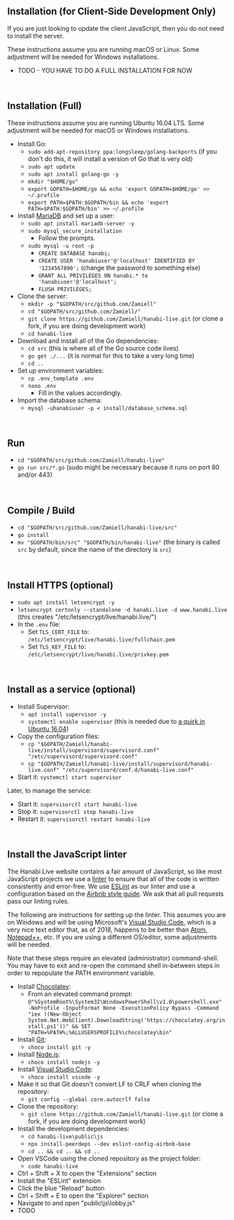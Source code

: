 Installation (for Client-Side Development Only)
-----------------------------------------------

If you are just looking to update the client JavaScript, then you do not need to install the server.

These instructions assume you are running macOS or Linux. Some adjustment will be needed for Windows installations.

* TODO - YOU HAVE TO DO A FULL INSTALLATION FOR NOW

<br />



Installation (Full)
-------------------

These instructions assume you are running Ubuntu 16.04 LTS. Some adjustment will be needed for macOS or Windows installations.

* Install Go:
  * `sudo add-apt-repository ppa:longsleep/golang-backports` (if you don't do this, it will install a version of Go that is very old)
  * `sudo apt update`
  * `sudo apt install golang-go -y`
  * `mkdir "$HOME/go"`
  * `export GOPATH=$HOME/go && echo 'export GOPATH=$HOME/go' >> ~/.profile`
  * `export PATH=$PATH:$GOPATH/bin && echo 'export PATH=$PATH:$GOPATH/bin' >> ~/.profile`
* Install [MariaDB](https://mariadb.org/) and set up a user:
  * `sudo apt install mariadb-server -y`
  * `sudo mysql_secure_installation`
    * Follow the prompts.
  * `sudo mysql -u root -p`
    * `CREATE DATABASE hanabi;`
    * `CREATE USER 'hanabiuser'@'localhost' IDENTIFIED BY '1234567890';` (change the password to something else)
    * `GRANT ALL PRIVILEGES ON hanabi.* to 'hanabiuser'@'localhost';`
    * `FLUSH PRIVILEGES;`
* Clone the server:
  * `mkdir -p "$GOPATH/src/github.com/Zamiell"`
  * `cd "$GOPATH/src/github.com/Zamiell/"`
  * `git clone https://github.com/Zamiell/hanabi-live.git` (or clone a fork, if you are doing development work)
  * `cd hanabi-live`
* Download and install all of the Go dependencies:
  * `cd src` (this is where all of the Go source code lives)
  * `go get ./...` (it is normal for this to take a very long time)
  * `cd ..`
* Set up environment variables:
  * `cp .env_template .env`
  * `nano .env`
    * Fill in the values accordingly.
* Import the database schema:
  * `mysql -uhanabiuser -p < install/database_schema.sql`

<br />



Run
---

* `cd "$GOPATH/src/github.com/Zamiell/hanabi-live"`
* `go run src/*.go` (sudo might be necessary because it runs on port 80 and/or 443)

<br />



Compile / Build
---------------

* `cd "$GOPATH/src/github.com/Zamiell/hanabi-live/src"`
* `go install`
* `mv "$GOPATH/bin/src" "$GOPATH/bin/hanabi-live"` (the binary is called `src` by default, since the name of the directory is `src`)

<br />



Install HTTPS (optional)
------------------------

* `sudo apt install letsencrypt -y`
* `letsencrypt certonly --standalone -d hanabi.live -d www.hanabi.live` (this creates "/etc/letsencrypt/live/hanabi.live/")
* In the `.env` file:
  * Set `TLS_CERT_FILE` to: `/etc/letsencrypt/live/hanabi.live/fullchain.pem`
  * Set `TLS_KEY_FILE` to: `/etc/letsencrypt/live/hanabi.live/privkey.pem`

<br />



Install as a service (optional)
-------------------------------

* Install Supervisor:
  * `apt install supervisor -y`
  * `systemctl enable supervisor` (this is needed due to [a quirk in Ubuntu 16.04](http://unix.stackexchange.com/questions/281774/ubuntu-server-16-04-cannot-get-supervisor-to-start-automatically))
* Copy the configuration files:
  * `cp "$GOPATH/Zamiell/hanabi-live/install/supervisord/supervisord.conf" "/etc/supervisord/supervisord.conf"`
  * `cp "$GOPATH/Zamiell/hanabi-live/install/supervisord/hanabi-live.conf" "/etc/supervisord/conf.d/hanabi-live.conf"`
* Start it: `systemctl start supervisor`

Later, to manage the service:

* Start it: `supervisorctl start hanabi-live`
* Stop it: `supervisorctl stop hanabi-live`
* Restart it: `supervisorctl restart hanabi-live`

<br />



Install the JavaScript linter
-----------------------------

The Hanabi Live website contains a fair amount of JavaScript, so like most JavaScript projects we use a [linter](https://en.wikipedia.org/wiki/Lint_(software)) to ensure that all of the code is written consistently and error-free. We use [ESLint](https://eslint.org/) as our linter and use a configuration based on the [Airbnb style guide](https://github.com/airbnb/javascript). We ask that all pull requests pass our linting rules.

The following are instructions for setting up the linter. This assumes you are on Windows and will be using Microsoft's [Visual Studio Code](https://code.visualstudio.com/), which is a very nice text editor that, as of 2018, happens to be better than [Atom](https://atom.io/), [Notepad++](https://notepad-plus-plus.org/), etc. If you are using a different OS/editor, some adjustments will be needed.

Note that these steps require an elevated (administrator) command-shell. You may have to exit and re-open the command shell in-between steps in order to repopulate the PATH environment variable.

* Install [Chocolatey](https://chocolatey.org/):
  * From an elevated command prompt: `@"%SystemRoot%\System32\WindowsPowerShell\v1.0\powershell.exe" -NoProfile -InputFormat None -ExecutionPolicy Bypass -Command "iex ((New-Object System.Net.WebClient).DownloadString('https://chocolatey.org/install.ps1'))" && SET "PATH=%PATH%;%ALLUSERSPROFILE%\chocolatey\bin"`
* Install [Git](https://git-scm.com/):
  * `choco install git -y`
* Install [Node.js](https://nodejs.org/en/):
  * `choco install nodejs -y`
* Install [Visual Studio Code](https://code.visualstudio.com/):
  * `choco install vscode -y`
* Make it so that Git doesn't convert LF to CRLF when cloning the repository:
  * `git config --global core.autocrlf false`
* Clone the repository:
  * `git clone https://github.com/Zamiell/hanabi-live.git` (or clone a fork, if you are doing development work)
* Install the development dependencies:
  * `cd hanabi-live\public\js`
  * `npx install-peerdeps --dev eslint-config-airbnb-base`
  * `cd .. && cd .. && cd ..`
* Open VSCode using the cloned repository as the project folder:
  * `code hanabi-live`
* Ctrl + Shift + X to open the "Extensions" section
* Install the "ESLint" extension
* Click the blue "Reload" button
* Ctrl + Shift + E to open the "Explorer" section
* Navigate to and open "public\js\lobby.js"
* TODO

<br />
